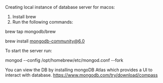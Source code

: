 Creating local instance of database server for macos:

1) Install brew
2) Run the following commands: 

brew tap mongodb/brew

brew install mongodb-community@6.0

To start the server run: 

mongod --config /opt/homebrew/etc/mongod.conf --fork

You can view the DB by installing mongoDB Atlas which provides a UI to interact with database. https://www.mongodb.com/try/download/compass

